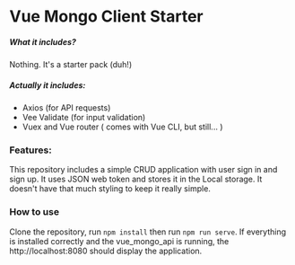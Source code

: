 
# Vue Mongo Client Starter

##### What it includes? 
Nothing. It's a starter pack (duh!)
##### Actually it includes:
  - Axios (for API requests)
  - Vee Validate (for input validation)
  - Vuex and Vue router ( comes with Vue CLI, but still... )

### Features:
  This repository includes a simple CRUD application with user sign in and sign up.
  It uses JSON web token and stores it in the Local storage. 
  It doesn't have that much styling to keep it really simple.


### How to use 
Clone the repository, run `npm install` then run `npm run serve`.
If everything is installed correctly and the vue_mongo_api is running, the http://localhost:8080 should display the application.

